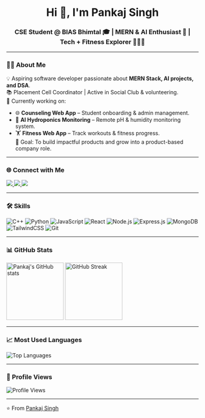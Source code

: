 <!-- Banner / Profile Header -->
<h1 align="center">Hi 👋, I'm Pankaj Singh</h1>
<h3 align="center">CSE Student @ BIAS Bhimtal 🎓 | MERN & AI Enthusiast 🚀 | Tech + Fitness Explorer 🏋️‍♂️🥾</h3>

---

### 👨‍💻 About Me
💡 Aspiring software developer passionate about **MERN Stack, AI projects, and DSA**.  
📚 Placement Cell Coordinator | Active in Social Club & volunteering.  
🌱 Currently working on:
- 🌐 **Counseling Web App** – Student onboarding & admin management.  
- 🤖 **AI Hydroponics Monitoring** – Remote pH & humidity monitoring system.  
- 🏋️ **Fitness Web App** – Track workouts & fitness progress.  
🎯 Goal: To build impactful products and grow into a product-based company role.  

---

### 🌐 Connect with Me
<p align="left">
<a href="https://linkedin.com/in/YOUR-LINKEDIN" target="blank">
<img src="https://img.shields.io/badge/LinkedIn-0077B5?style=for-the-badge&logo=linkedin&logoColor=white"/>
</a>
<a href="mailto:your-email@example.com">
<img src="https://img.shields.io/badge/Gmail-D14836?style=for-the-badge&logo=gmail&logoColor=white"/>
</a>
<a href="https://YOUR-PORTFOLIO.com" target="blank">
<img src="https://img.shields.io/badge/Portfolio-000000?style=for-the-badge&logo=vercel&logoColor=white"/>
</a>
</p>

---

### 🛠️ Skills
![C++](https://img.shields.io/badge/C++-00599C?style=for-the-badge&logo=cplusplus&logoColor=white)
![Python](https://img.shields.io/badge/Python-3776AB?style=for-the-badge&logo=python&logoColor=white)
![JavaScript](https://img.shields.io/badge/JavaScript-F7DF1E?style=for-the-badge&logo=javascript&logoColor=black)
![React](https://img.shields.io/badge/React-20232A?style=for-the-badge&logo=react&logoColor=61DAFB)
![Node.js](https://img.shields.io/badge/Node.js-339933?style=for-the-badge&logo=nodedotjs&logoColor=white)
![Express.js](https://img.shields.io/badge/Express.js-000000?style=for-the-badge&logo=express&logoColor=white)
![MongoDB](https://img.shields.io/badge/MongoDB-4EA94B?style=for-the-badge&logo=mongodb&logoColor=white)
![TailwindCSS](https://img.shields.io/badge/Tailwind_CSS-38B2AC?style=for-the-badge&logo=tailwind-css&logoColor=white)
![Git](https://img.shields.io/badge/Git-F05032?style=for-the-badge&logo=git&logoColor=white)

---

### 📊 GitHub Stats
<p align="left">
<img src="https://github-readme-stats.vercel.app/api?username=PankajSingh34&show_icons=true&theme=tokyonight" alt="Pankaj's GitHub stats" height="150"/>
<img src="https://github-readme-streak-stats.herokuapp.com/?user=PankajSingh34&theme=tokyonight" alt="GitHub Streak" height="150"/>
</p>

---

### 📈 Most Used Languages
<p align="left">
<img src="https://github-readme-stats.vercel.app/api/top-langs/?username=PankajSingh34&layout=compact&theme=tokyonight" alt="Top Languages" />
</p>

---

### 👀 Profile Views
![Profile Views](https://komarev.com/ghpvc/?username=PankajSingh34&color=blue&style=flat-square)

---

⭐️ From [Pankaj Singh](https://github.com/PankajSingh34)
